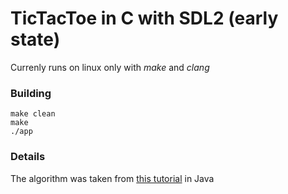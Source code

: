 # TicTacToe in C with SDL2 (early state)
Currenly runs on linux only with *make* and *clang*

### Building
```
make clean
make 
./app
```
### Details
The algorithm was taken from [this tutorial](https://www.youtube.com/watch?v=Jm8sgpb6NTY&list=PLSwym-AcroiWQSNz9irzh8kxB-GA2Mo5y&index=7) in Java
